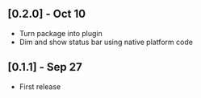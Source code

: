 ## [0.2.0] - Oct 10

* Turn package into plugin
* Dim and show status bar using native platform code


## [0.1.1] - Sep 27

* First release
